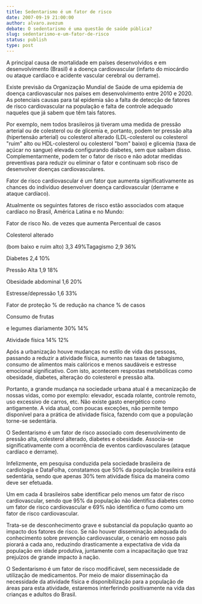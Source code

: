 ```yaml
---
title: Sedentarismo é um fator de risco
date: 2007-09-19 21:00:00
author: alvaro.avezum
debate: O sedentarismo é uma questão de saúde pública?
slug: sedentarismo-e-um-fator-de-risco
status: publish 
type: post
---
```


  

A principal causa de mortalidade em países desenvolvidos e em desenvolvimento (Brasil) é a doença cardiovascular (infarto do miocárdio ou ataque cardíaco e acidente vascular cerebral ou derrame).  

  

Existe previsão da Organização Mundial de Saúde de uma epidemia de doença cardiovascular nos países em desenvolvimento entre 2010 e 2020. As potenciais causas para tal epidemia são a falta de detecção de fatores de risco cardiovascular na população e falta de controle adequado naqueles que já sabem que têm tais fatores.   

  

Por exemplo, nem todos brasileiros já tiveram uma medida de pressão arterial ou de colesterol ou de glicemia e, portanto, podem ter pressão alta (hipertensão arterial) ou colesterol alterado (LDL-colesterol ou colesterol "ruim" alto ou HDL-colesterol ou colesterol "bom" baixo) e glicemia (taxa de açúcar no sangue) elevada configurando diabetes, sem que saibam disso. Complementarmente, podem ter o fator de risco e não adotar medidas preventivas para reduzir ou eliminar o fator e continuam sob risco de desenvolver doenças cardiovasculares.  

  

Fator de risco cardiovascular é um fator que aumenta significativamente as chances do indivíduo desenvolver doença cardiovascular (derrame e ataque cardíaco).   

  

Atualmente os seguintes fatores de risco estão associados com ataque cardíaco no Brasil, América Latina e no Mundo:  

Fator de risco No. de vezes que aumenta Percentual de casos   

Colesterol alterado  

(bom baixo e ruim alto) 3,3 49%Tagagismo 2,9 36%  

Diabetes 2,4 10%  

Pressão Alta 1,9 18%  

Obesidade abdominal 1,6 20%  

Estresse/depressão 1,6 33%  

Fator de proteção % de redução na chance % de casos   

Consumo de frutas  

e legumes diariamente 30% 14%  

Atividade física 14% 12%  

  

  

Após a urbanização houve mudanças no estilo de vida das pessoas, passando a reduzir a atividade física, aumento nas taxas de tabagismo, consumo de alimentos mais calóricos e menos saudáveis e estresse emocional significativo. Com isto, acontecem respostas metabólicas como obesidade, diabetes, alteração do colesterol e pressão alta.  

  

Portanto, a grande mudança na sociedade urbana atual é a mecanização de nossas vidas, como por exemplo: elevador, escada rolante, controle remoto, uso excessivo de carros, etc. Não existe gasto energético como antigamente. A vida atual, com poucas exceções, não permite tempo disponível para a prática de atividade física, fazendo com que a população torne-se sedentária.  

  

O Sedentarismo é um fator de risco associado com desenvolvimento de pressão alta, colesterol alterado, diabetes e obesidade. Associa-se significativamente com a ocorrência de eventos cardiovasculares (ataque cardíaco e derrame).   

  

Infelizmente, em pesquisa conduzida pela sociedade brasileira de cardiologia e DataFolha, constatamos que 50% da população brasileira está sedentária, sendo que apenas 30% tem atividade física da maneira como deve ser efetuada.  

  

Um em cada 4 brasileiros sabe identificar pelo menos um fator de risco cardiovascular, sendo que 95% da população não identifica diabetes como um fator de risco cardiovascular e 69% não identifica o fumo como um fator de risco cardiovascular.   

  

Trata-se de desconhecimento grave e substancial da população quanto ao impacto dos fatores de risco. Se não houver disseminação adequada do conhecimento sobre prevenção cardiovascular, o cenário em nosso país piorará a cada ano, reduzindo drasticamente a expectativa de vida da população em idade produtiva, juntamente com a incapacitação que traz prejuízos de grande impacto à nação.  

  

O Sedentarismo é um fator de risco modificável, sem necessidade de utilização de medicamentos. Por meio de maior disseminação da necessidade da atividade física e disponibilização para a população de áreas para esta atividade, estaremos interferindo positivamente na vida das crianças e adultos do Brasil.
